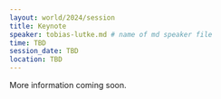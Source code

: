 ```yaml
---
layout: world/2024/session
title: Keynote
speaker: tobias-lutke.md # name of md speaker file
time: TBD
session_date: TBD
location: TBD
---
```


More information coming soon.